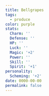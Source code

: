 ```yaml
---
title: Bellgrapes
tags:
  - produce
color: purple
stats:
  Charm: ''
  Defense: ''
  HP: ''
  Luck: ''
  Magic: '+2'
  Power: ''
  Skill: ''
  Spirit: '+1'
personality:
  Scheming: '+2'
date: 0000-00-00
permalink: false
---
```

